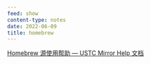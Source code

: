 ```yaml
---
feed: show
content-type: notes
date: 2022-06-09
title: homebrew
---
```


[Homebrew 源使用帮助 — USTC Mirror Help 文档](https://mirrors.ustc.edu.cn/help/brew.git.html)
